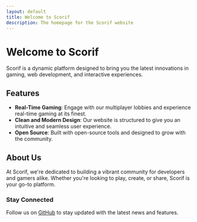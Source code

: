 ```yaml
---
layout: default
title: Welcome to Scorif
description: The homepage for the Scorif website
---
```


# Welcome to Scorif

Scorif is a dynamic platform designed to bring you the latest innovations in gaming, web development, and interactive experiences.

## Features

- **Real-Time Gaming**: Engage with our multiplayer lobbies and experience real-time gaming at its finest.
- **Clean and Modern Design**: Our website is structured to give you an intuitive and seamless user experience.
- **Open Source**: Built with open-source tools and designed to grow with the community.

## About Us

At Scorif, we're dedicated to building a vibrant community for developers and gamers alike. Whether you're looking to play, create, or share, Scorif is your go-to platform.

### Stay Connected

Follow us on [GitHub](https://github.com/yourusername) to stay updated with the latest news and features.
